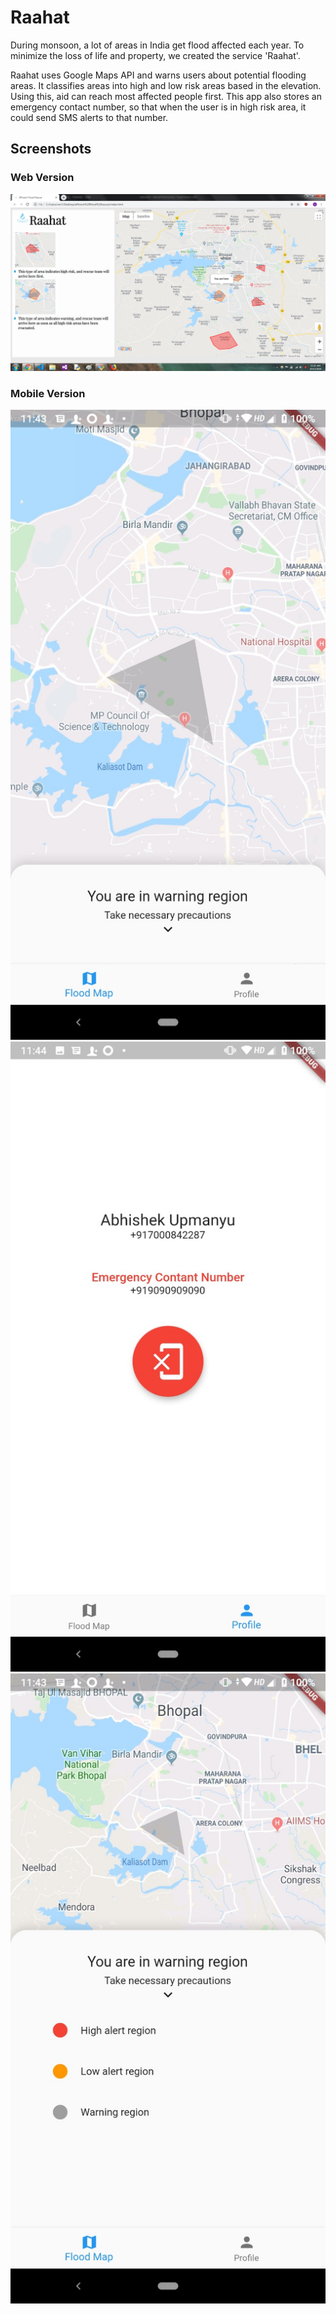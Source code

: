 # Raahat
During monsoon, a lot of areas in India get flood affected each year. To minimize the loss of life and property, we created the service 'Raahat'.

Raahat uses Google Maps API and warns users about potential flooding areas. It classifies areas into high and low risk areas based in the elevation. Using this, aid can reach most affected people first. This app also stores an emergency contact number, so that when the user is in high risk area, it could send SMS alerts to that number.
## Screenshots
### Web Version
![Web](screenshots/w.png)
### Mobile Version
![Android](screenshots/a1.jpeg)
![Android](screenshots/a2.jpeg)
![Android](screenshots/a3.jpeg)
